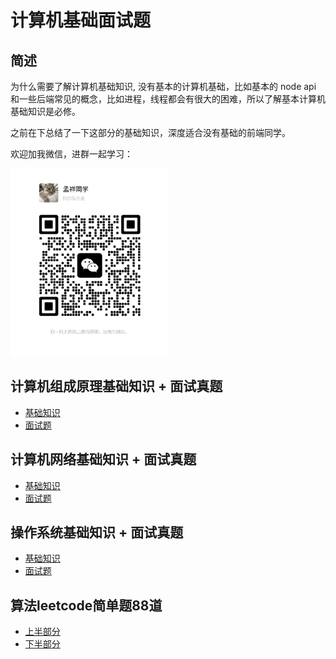 # 计算机基础面试题



## 简述

为什么需要了解计算机基础知识, 没有基本的计算机基础，比如基本的 node api 和一些后端常见的概念，比如进程，线程都会有很大的困难，所以了解基本计算机基础知识是必修。

之前在下总结了一下这部分的基础知识，深度适合没有基础的前端同学。

欢迎加我微信，进群一起学习：

<img src="../image.wx.png" width=“300” height="300">

## 计算机组成原理基础知识 + 面试真题

- [基础知识](./principles-of-computer-composition/principles-of-computer-composition.zh.md)
- [面试题](./principles-of-computer-composition/principles-of-computer-composition-interview.zh.md)

## 计算机网络基础知识 + 面试真题

- [基础知识](./computer-network/computer-network.zh.md)
- [面试题](./computer-network/computer-network.interview.zh.md)


## 操作系统基础知识 + 面试真题

- [基础知识](./system-operation/system-operation.zh.md)
- [面试题](./system-operation/system-operation.interview.zh.md)


## 算法leetcode简单题88道

- [上半部分](./algorithms/leetcode-simple-44-2.md)
- [下半部分](./algorithms/leetcode-simple-44-1.md)

